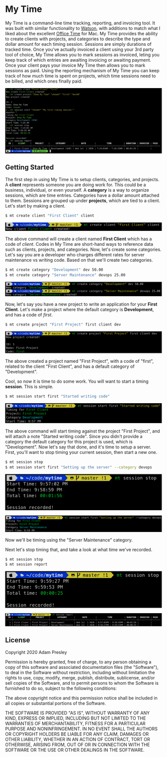 # My Time

My Time is a command-line time tracking, reporting, and invoicing tool. It was built with similar functionality to [Watson](https://tailordev.github.io/Watson/), with additions to match what I liked about the excellent [Office Time](https://www.officetime.net) for Mac. My Time provides the ability to create clients with projects, and categories to describe the type and dollar amount for each timing session. Sessions are simply durations of tracked time. Once you've actually invoiced a client using your 3rd party tool of choice, My Time allows you to mark sessions as invoiced, leting you keep track of which entries are awaiting invoicing or awaiting payment. Once your client pays your invoice My Time then allows you to mark sessions as paid. Using the reporting mechanism of My Time you can keep track of how much time is spent on projects, which time sessions need to be billed, and which ones finally paid.

![Screenshot](screenshot.png)

## Getting Started

The first step in using My Time is to setup clients, categories, and projects. A **client** represents someone you are doing work for. This could be a business, individual, or even yourself. A **category** is a way to organize sessions, which are time entries. Categories have a dollar amount attached to them. Sessions are grouped up under **projects**, which are tied to a client. Let's start by making a client.

```bash
$ mt create client "First Client" client
```

![Create Client Screenshot](screenshots/create-client.png)

The above command will create a client named **First Client** which has a code of *client*. Codes in My Time are short-hand ways to reference data such as clients, projects, and categories. Now, let's create some categories. Let's say you are a developer who charges different rates for server maintenance vs writing code. Based on that we'll create two categories.

```bash
$ mt create category "Development" dev 50.00
$ mt create category "Server Maintenance" devops 25.00
```

![Create Categories Screenshot](screenshots/create-category.png)

Now, let's say you have a new project to write an application for your **First Client**. Let's make a project where the default category is **Development**, and has a code of *first*.

```bash
$ mt create project "First Project" first client dev
```

![Create Project Screenshot](screenshots/create-project.png)

The above created a project named "First Project", with a code of "first", related to the client "First Client", and has a default category of "Development".

Cool, so now it is time to do some work. You will want to start a timing **session**. This is simple.

```bash
$ mt session start first "Started writing code"
```

![First Session Screenshot](screenshots/session1.png)

The above command will start timing against the project "First Project", and will attach a note "Started writing code". Since you didn't provide a category the default category for this project is used, which is "Development". Now let's say that done, and it's time to setup a server. First, you'll want to stop timing your current session, then start a new one.

```bash
$ mt session stop
$ mt session start first "Setting up the server" --category devops
```

![Stop Session Screenshot](screenshots/stop1.png)

![Second Session Screenshot](screenshots/session2.png)

Now we'll be timing using the "Server Maintenance" category.

Next let's stop timing that, and take a look at what time we've recorded.

```bash
$ mt session stop
$ mt session report
```

![Stop Session Screenshot](screenshots/stop2.png)

![Report Screenshot](screenshots/report1.png)


## License

Copyright 2020 Adam Presley 

Permission is hereby granted, free of charge, to any person obtaining a copy of this software and associated documentation files (the "Software"), to deal in the Software without restriction, including without limitation the rights to use, copy, modify, merge, publish, distribute, sublicense, and/or sell copies of the Software, and to permit persons to whom the Software is furnished to do so, subject to the following conditions:

The above copyright notice and this permission notice shall be included in all copies or substantial portions of the Software.

THE SOFTWARE IS PROVIDED "AS IS", WITHOUT WARRANTY OF ANY KIND, EXPRESS OR IMPLIED, INCLUDING BUT NOT LIMITED TO THE WARRANTIES OF MERCHANTABILITY, FITNESS FOR A PARTICULAR PURPOSE AND NONINFRINGEMENT. IN NO EVENT SHALL THE AUTHORS OR COPYRIGHT HOLDERS BE LIABLE FOR ANY CLAIM, DAMAGES OR OTHER LIABILITY, WHETHER IN AN ACTION OF CONTRACT, TORT OR OTHERWISE, ARISING FROM, OUT OF OR IN CONNECTION WITH THE SOFTWARE OR THE USE OR OTHER DEALINGS IN THE SOFTWARE.
